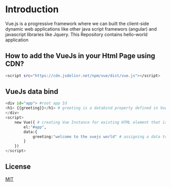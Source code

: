 # Introduction

Vue.js is a progressive framework where we can built the client-side dynamic web applications like other java script framewors (angular) and javascript libraries like Jquery. This Repository contains hello-world application

## How to add the VueJs in your Html Page using CDN?

```bash
<script src="https://cdn.jsdelivr.net/npm/vue/dist/vue.js"></script>
```

## VueJs data bind 

```python
<div id="app"> #root app Id
<h1> {{greeting}}</h1> # greeting is a databind property defined in Vue instance
</div>
<script>
    new Vue({ # creating Vue Instance for existing HTML element that is "app" is an Id attribute. 
        el:"#app",
        data:{
            greeting:"welcome to the vuejs world" # assigning a data to the greeting propery
        }
    })
</script>
```

## License
[MIT](https://choosealicense.com/licenses/mit/)